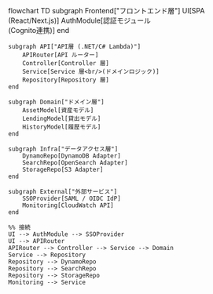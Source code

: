 flowchart TD
    subgraph Frontend["フロントエンド層"]
        UI[SPA (React/Next.js)]
        AuthModule[認証モジュール<br/>(Cognito連携)]
    end

    subgraph API["API層 (.NET/C# Lambda)"]
        APIRouter[API ルーター]
        Controller[Controller 層]
        Service[Service 層<br/>(ドメインロジック)]
        Repository[Repository 層]
    end

    subgraph Domain["ドメイン層"]
        AssetModel[資産モデル]
        LendingModel[貸出モデル]
        HistoryModel[履歴モデル]
    end

    subgraph Infra["データアクセス層"]
        DynamoRepo[DynamoDB Adapter]
        SearchRepo[OpenSearch Adapter]
        StorageRepo[S3 Adapter]
    end

    subgraph External["外部サービス"]
        SSOProvider[SAML / OIDC IdP]
        Monitoring[CloudWatch API]
    end

    %% 接続
    UI --> AuthModule --> SSOProvider
    UI --> APIRouter
    APIRouter --> Controller --> Service --> Domain
    Service --> Repository
    Repository --> DynamoRepo
    Repository --> SearchRepo
    Repository --> StorageRepo
    Monitoring --> Service
